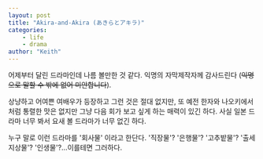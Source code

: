 ```yaml
---
layout: post
title: "Akira-and-Akira (あきらとアキラ)"
categories:
    - life
    - drama
author: "Keith"
---
```


어제부터 달린 드라마인데 나름 볼만한 것 같다. 익명의 자막제작자께 감사드린다 (~~익명으로 말할 수 밖에 없어 미안합니다~~).

상냥하고 어여쁜 여배우가 등장하고 그런 것은 절대 없지만, 또 예전 한자와 나오키에서 처럼 통렬한 맛은 없지만 그냥 다음 회가 보고 싶게 하는 매력이 있긴 하다. 사실 일본 드라마 너무 봐서 요새 볼 드라마가 너무 없긴 하다.

누구 말로 이런 드라마를 '회사물' 이라고 한단다. '직장물'? '은행물'? '고추밭물'? '출세지상물'? '인생물'?...이를테면 그러하다.